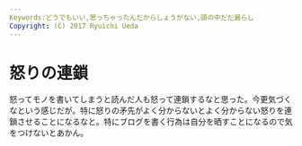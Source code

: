 ```yaml
---
Keywords:どうでもいい,思っちゃったんだからしょうがない,頭の中だだ漏らし
Copyright: (C) 2017 Ryuichi Ueda
---
```


# 怒りの連鎖
怒ってモノを書いてしまうと読んだ人も怒って連鎖するなと思った。今更気づくなという感じだが。特に怒りの矛先がよく分からないとよく分からない怒りを連鎖させることになるなと。特にブログを書く行為は自分を晒すことになるので気をつけないとあかん。
